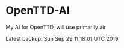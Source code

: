 # OpenTTD-AI
My AI for OpenTTD, will use primarily air

Latest backup: Sun Sep 29 11:18:01 UTC 2019
